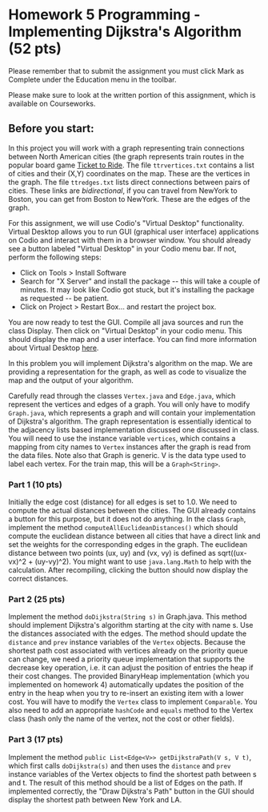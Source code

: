 # Homework 5 Programming - Implementing Dijkstra's Algorithm (52 pts)

Please remember that to submit the assignment you must click Mark as Complete under the Education menu in the toolbar.

Please make sure to look at the written portion of this assignment, which is available on Courseworks. 

## Before you start:
In this project you will work with a graph representing train connections between North American cities (the graph represents train routes in the popular board game [Ticket to Ride](https://boardgamegeek.com/boardgame/9209/ticket-ride).
The file `ttrvertices.txt` contains a list of cities and their (X,Y) coordinates on the map. These are the vertices in the graph. The file `ttredges.txt` lists direct connections between pairs of cities. These links are *bidirectional*, if you can travel from NewYork to Boston, you can get from Boston to NewYork. These are the edges of the graph.

For this assignment, we will use Codio's "Virtual Desktop" functionality. Virtual Desktop allows you to run GUI (graphical user interface) applications on Codio and interact with them in a browser window. You should already see a button labeled "Virtual Desktop" in your Codio menu bar. If not, perform the following steps:
 
* Click on Tools > Install Software
* Search for "X Server" and install the package -- this will take a couple of minutes. It may look like Codio got stuck, but it's installing the package as requested -- be patient. 
* Click on Project > Restart Box... and restart the project box. 

You are now ready to test the GUI. Compile all java sources and run the class Display. Then click on "Virtual Desktop" in your codio menu. This should display the map and a user interface. You can find more information about Virtual Desktop [here](https://codio.com/docs/ide/boxes/installsw/gui/).


In this problem you will implement Dijkstra's algorithm on the map.  We are providing a representation for the graph, as well as code to visualize the map and the output of your algorithm.

Carefully read through the classes `Vertex.java` and `Edge.java`, which represent the vertices and edges of a graph. 
You will only have to modify `Graph.java`, which represents a graph and will contain your implementation of Dijkstra's algorithm.  The graph representation is essentially identical to the adjacency lists based implementation discussed one discussed in class. You will need to use the instance variable `vertices`, which contains a mapping from city names to `Vertex` instances after the graph is read from the data files.
Note also that Graph<V> is generic. V is the data type used to label each vertex. For the train map, this will be a `Graph<String>`. 

### Part 1 (10 pts)
Initially the edge cost (distance) for all edges is set to 1.0. We need to compute the actual distances between the cities. The GUI already contains a button for this purpose, but it does not do anything. In the class `Graph`, implement the method `computeAllEuclideanDistances()` which should compute the euclidean distance between all cities that have a direct link and set the weights for the corresponding edges in the graph. The euclidean distance between two points (ux, uy) and (vx, vy) is defined as sqrt((ux-vx)^2 + (uy-vy)^2). You might want to use `java.lang.Math` to help with the calculation. After recompiling, clicking the button should now display the correct distances. 

### Part 2 (25 pts)
Implement the method `doDijkstra(String s)` in Graph.java. This method should implement Dijkstra's algorithm starting at the city with name s. Use the distances associated with the edges. The method should update the `distance` and `prev` instance variables of the `Vertex` objects. Because the shortest path cost associated with vertices already on the priority queue can change, we need a priority queue implementation that supports the decrease key operation, i.e. it can adjust the position of entries the heap if their cost changes. The provided BinaryHeap implementation (which you implemented on homework 4) automatically updates the position of the entry in the heap when you try to re-insert an existing item with a lower cost. You will have to modify the `Vertex` class to implement `Comparable`. You also need to add an appropriate `hashCode` and `equals` method to the Vertex class (hash only the name of the vertex, not the cost or other fields). 

### Part 3 (17 pts)
Implement the method `public List<Edge<V>> getDijkstraPath(V s, V t)`, which first calls `doDijkstra(s)` and then uses the `distance` and `prev` instance variables of the Vertex objects to find the shortest path between s and t. The result of this method should be a list of Edges on the path.
If implemented correctly, the "Draw Dijkstra's Path" button in the GUI should display the shortest path between New York and LA.
